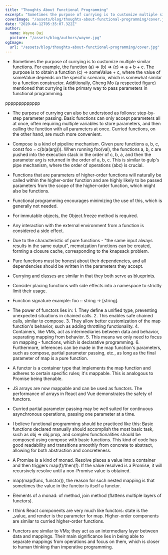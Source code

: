 ```yaml
---
title: "Thoughts About Functional Programming"
excerpt: "Sometimes the purpose of currying is to customize multiple similar functions. For example, the function (a) => (b) => (c) => a + b + c. The purpose is to obtain a function (c) => someValue + c, where the value of someValue depends on the specific scenario, which is somewhat similar to a function constructor. "
coverImage: "/assets/blog/thoughts-about-functional-programming/cover.jpg"
date: "2020-04-12T05:35:07.322Z"
author:
  name: Wayne Dai
  picture: "/assets/blog/authors/wayne.jpg"
ogImage:
  url: "/assets/blog/thoughts-about-functional-programming/cover.jpg"
---
```


- Sometimes the purpose of currying is to customize multiple similar functions. For example, the function (a) => (b) => (c) => a + b + c. The purpose is to obtain a function (c) => someValue + c, where the value of someValue depends on the specific scenario, which is somewhat similar to a function constructor. Additionally, Cheng Mo (a respected figure) mentioned that currying is the primary way to pass parameters in functional programming.

<p>ppppppppppppp</p>

- The purpose of currying can also be understood as follows: step-by-step parameter passing. Basic functions can only accept parameters all at once, often requiring multiple variables to store parameters, and then calling the function with all parameters at once. Curried functions, on the other hand, are much more convenient.

- Compose is a kind of pipeline mechanism. Given pure functions a, b, c, const foo = c(b(a(arg))). When running foo(val), the functions a, b, c are pushed into the execution stack in the order of c, b, a, and then the parameter arg is returned in the order of a, b, c. This is similar to gulp's pipe mechanism, where the order of operations (abc) is crucial.

- Functions that are parameters of higher-order functions will naturally be called within the higher-order function and are highly likely to be passed parameters from the scope of the higher-order function, which might also be functions.

- Functional programming encourages minimizing the use of this, which is generally not needed.

- For immutable objects, the Object.freeze method is required.

- Any interaction with the external environment from a function is considered a side effect.

- Due to the characteristic of pure functions - "the same input always results in the same output", memoization functions can be created, forming a closure cache, corresponding to the knapsack problem.

- Pure functions must be honest about their dependencies, and all dependencies should be written in the parameters they accept.

- Currying and classes are similar in that they both serve as blueprints.

- Consider placing functions with side effects into a namespace to strictly limit their usage.

- Function signature example: foo :: string -> [string].

- The power of functors lies in: 1. They define a unified type, preventing unexpected situations in chained calls. 2. This enables safe chained calls, similar to compose. 3. They allow better customization of the map function's behavior, such as adding throttling functionality. 4. Containers, like VMs, act as intermediaries between data and behavior, separating mapping from behavior. 5. This means we only need to focus on mapping - functions, which is declarative programming. 6. Furthermore, inferences can be made in the map function's parameters, such as compose, partial parameter passing, etc., as long as the final parameter of map is a pure function.

- A functor is a container type that implements the map function and adheres to certain specific rules; it's mappable. This is analogous to Promise being thenable.

- JS arrays are now mappable and can be used as functors. The performance of arrays in React and Vue demonstrates the safety of functors.

- Curried partial parameter passing may be well suited for continuous asynchronous operations, passing one parameter at a time.

- I believe functional programming should be practiced like this: Basic functions declared manually should accomplish the most basic task, such as obj => obj.prop, and complex functionalities should be composed using compose with basic functions. This kind of code has good readability and transitions smoothly from concrete to abstract, allowing for both abstraction and concreteness.

- A Promise is a kind of monad. Resolve places a value into a container and then triggers map(f)/then(f). If the value resolved is a Promise, it will recursively resolve until a non-Promise value is obtained.

- map(map(func, functor)), the reason for such nested mapping is that sometimes the value in the functor is itself a functor.

- Elements of a monad: of method, join method (flattens multiple layers of functors).

- I think React components are very much like functors: state is the _value, and render is the parameter for map. Higher-order components are similar to curried higher-order functions.

- Functors are similar to VMs; they act as an intermediary layer between data and mappings. Their main significance lies in being able to separate mappings from operations and focus on them, which is closer to human thinking than imperative programming.
